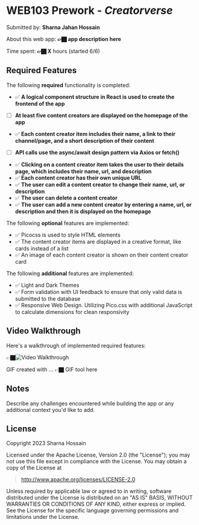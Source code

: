 # WEB103 Prework - *Creatorverse*

Submitted by: **Sharna Jahan Hossain**

About this web app: **👉🏿 app description here**

Time spent: **👉🏿 X** hours (started 6/6)

## Required Features

The following **required** functionality is completed:

<!-- 👉🏿👉🏿👉🏿 Make sure to check off completed functionality below -->
- ✅ **A logical component structure in React is used to create the frontend of the app**
- [ ] **At least five content creators are displayed on the homepage of the app**
- ✅ **Each content creator item includes their name, a link to their channel/page, and a short description of their content**
- [ ] **API calls use the async/await design pattern via Axios or fetch()**
- ✅ **Clicking on a content creator item takes the user to their details page, which includes their name, url, and description**
- ✅ **Each content creator has their own unique URL**
- ✅ **The user can edit a content creator to change their name, url, or description**
- ✅ **The user can delete a content creator**
- ✅ **The user can add a new content creator by entering a name, url, or description and then it is displayed on the homepage**

The following **optional** features are implemented:

- ✅ Picocss is used to style HTML elements
- ✅ The content creator items are displayed in a creative format, like cards instead of a list
- ✅ An image of each content creator is shown on their content creator card

The following **additional** features are implemented:

* ✅ Light and Dark Themes
* ✅ Form validation with UI feedback to ensure that only valid data is submitted to the database
* ✅ Responsive Web Design. Utilizing Pico.css with additional JavaScript to calculate dimensions for clean responsivity 

## Video Walkthrough

Here's a walkthrough of implemented required features:

👉🏿<img src='http://i.imgur.com/link/to/your/gif/file.gif' title='Video Walkthrough' width='' alt='Video Walkthrough' />

<!-- Replace this with whatever GIF tool you used! -->
GIF created with ...  👉🏿 GIF tool here
<!-- Recommended tools:
[Kap](https://getkap.co/) for macOS
[ScreenToGif](https://www.screentogif.com/) for Windows
[peek](https://github.com/phw/peek) for Linux. -->

## Notes

Describe any challenges encountered while building the app or any additional context you'd like to add.

## License

Copyright 2023 Sharna Hossain

Licensed under the Apache License, Version 2.0 (the "License"); you may not use this file except in compliance with the License. You may obtain a copy of the License at

> http://www.apache.org/licenses/LICENSE-2.0

Unless required by applicable law or agreed to in writing, software distributed under the License is distributed on an "AS IS" BASIS, WITHOUT WARRANTIES OR CONDITIONS OF ANY KIND, either express or implied. See the License for the specific language governing permissions and limitations under the License.
